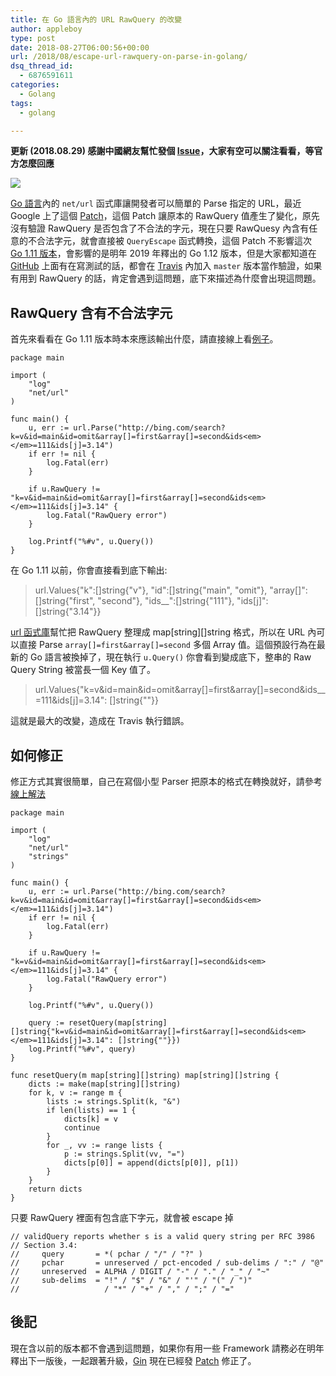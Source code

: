 ```yaml
---
title: 在 Go 語言內的 URL RawQuery 的改變
author: appleboy
type: post
date: 2018-08-27T06:00:56+00:00
url: /2018/08/escape-url-rawquery-on-parse-in-golang/
dsq_thread_id:
  - 6876591611
categories:
  - Golang
tags:
  - golang

---
```

**更新 (2018.08.29) 感謝中國網友幫忙發個 [Issue][1]，大家有空可以關注看看，等官方怎麼回應**

[![][2]][2]

[Go 語言][3]內的 `net/url` 函式庫讓開發者可以簡單的 Parse 指定的 URL，最近 Google 上了這個 [Patch][4]，這個 Patch 讓原本的 RawQuery 值產生了變化，原先沒有驗證 RawQuery 是否包含了不合法的字元，現在只要 RawQuesy 內含有任意的不合法字元，就會直接被 `QueryEscape` 函式轉換，這個 Patch 不影響這次 [Go 1.11 版本][5]，會影響的是明年 2019 年釋出的 Go 1.12 版本，但是大家都知道在 [GitHub][6] 上面有在寫測試的話，都會在 [Travis][7] 內加入 `master` 版本當作驗證，如果有用到 RawQuery 的話，肯定會遇到這問題，底下來描述為什麼會出現這問題。

<!--more-->

## RawQuery 含有不合法字元

首先來看看在 Go 1.11 版本時本來應該輸出什麼，請直接線上看[例子][8]。

<pre><code class="language-go">package main

import (
    "log"
    "net/url"
)

func main() {
    u, err := url.Parse("http://bing.com/search?k=v&id=main&id=omit&array[]=first&array[]=second&ids&lt;em>&lt;/em>=111&ids[j]=3.14")
    if err != nil {
        log.Fatal(err)
    }

    if u.RawQuery != "k=v&id=main&id=omit&array[]=first&array[]=second&ids&lt;em>&lt;/em>=111&ids[j]=3.14" {
        log.Fatal("RawQuery error")
    }

    log.Printf("%#v", u.Query())
}</code></pre>

在 Go 1.11 以前，你會直接看到底下輸出:

> url.Values{"k":[]string{"v"}, "id":[]string{"main", "omit"}, "array[]":[]string{"first", "second"}, "ids__":[]string{"111"}, "ids[j]":[]string{"3.14"}}

[url 函式庫][9]幫忙把 RawQuery 整理成 map\[string\]\[\]string 格式，所以在 URL 內可以直接 Parse `array[]=first&array[]=second` 多個 Array 值。這個預設行為在最新的 Go 語言被換掉了，現在執行 `u.Query()` 你會看到變成底下，整串的 Raw Query String 被當長一個 Key 值了。

> url.Values{"k=v&id=main&id=omit&array[]=first&array[]=second&ids__=111&ids[j]=3.14": []string{""}}

這就是最大的改變，造成在 Travis 執行錯誤。

## 如何修正

修正方式其實很簡單，自己在寫個小型 Parser 把原本的格式在轉換就好，請參考[線上解法][10]

<pre><code class="language-go">package main

import (
    "log"
    "net/url"
    "strings"
)

func main() {
    u, err := url.Parse("http://bing.com/search?k=v&id=main&id=omit&array[]=first&array[]=second&ids&lt;em>&lt;/em>=111&ids[j]=3.14")
    if err != nil {
        log.Fatal(err)
    }

    if u.RawQuery != "k=v&id=main&id=omit&array[]=first&array[]=second&ids&lt;em>&lt;/em>=111&ids[j]=3.14" {
        log.Fatal("RawQuery error")
    }

    log.Printf("%#v", u.Query())

    query := resetQuery(map[string][]string{"k=v&id=main&id=omit&array[]=first&array[]=second&ids&lt;em>&lt;/em>=111&ids[j]=3.14": []string{""}})
    log.Printf("%#v", query)
}

func resetQuery(m map[string][]string) map[string][]string {
    dicts := make(map[string][]string)
    for k, v := range m {
        lists := strings.Split(k, "&")
        if len(lists) == 1 {
            dicts[k] = v
            continue
        }
        for _, vv := range lists {
            p := strings.Split(vv, "=")
            dicts[p[0]] = append(dicts[p[0]], p[1])
        }
    }
    return dicts
}</code></pre>

只要 RawQuery 裡面有包含底下字元，就會被 escape 掉

<pre><code class="language-bash">// validQuery reports whether s is a valid query string per RFC 3986
// Section 3.4:
//     query       = *( pchar / "/" / "?" )
//     pchar       = unreserved / pct-encoded / sub-delims / ":" / "@"
//     unreserved  = ALPHA / DIGIT / "-" / "." / "_" / "~"
//     sub-delims  = "!" / "$" / "&" / "&#039;" / "(" / ")"
//                   / "*" / "+" / "," / ";" / "="</code></pre>

## 後記

現在含以前的版本都不會遇到這問題，如果你有用一些 Framework 請務必在明年釋出下一版後，一起跟著升級，[Gin][11] 現在已經發 [Patch][12] 修正了。

 [1]: https://github.com/golang/go/issues/27302
 [2]: https://lh3.googleusercontent.com/jsocHCR9A9yEfDVUTrU0m42_aHhTEVDGW5p5PsQSx7GSlkt3gLjohfXH3S7P7p982332ruU_e-EtW0LwmiuZjvN65VIcyME-zE35C6EM0IV1nqY6KoNw3dwW2djjid3F-T5YgnJothA=w1920-h1080
 [3]: https://golang.org/
 [4]: https://github.com/golang/go/commit/1040626c0ce4a1bc2b312aa0866ffeb2ff53c1ab
 [5]: https://blog.golang.org/go1.11
 [6]: https://github.com
 [7]: https://travis-ci.org
 [8]: https://play.golang.org/p/ZvZ-SoUjK16
 [9]: https://golang.org/pkg/net/url/
 [10]: https://play.golang.org/p/wO9vR3Ylliq
 [11]: https://github.com/gin-gonic/gin
 [12]: https://github.com/gin-gonic/gin/pull/1510
